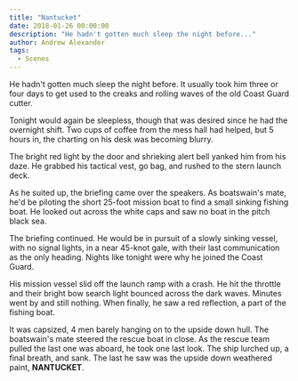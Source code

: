 ```yaml
---
title: "Nantucket"
date: 2018-01-26 00:00:00
description: "He hadn't gotten much sleep the night before..."
author: Andrew Alexander
tags:
  - Scenes
---
```


He hadn't gotten much sleep the night before. It usually took him three or four days to get used to the creaks and rolling waves of the old Coast Guard cutter.

Tonight would again be sleepless, though that was desired since he had the overnight shift. Two cups of coffee from the mess hall had helped, but 5 hours in, the charting on his desk was becoming blurry.

The bright red light by the door and shrieking alert bell yanked him from his daze. He grabbed his tactical vest, go bag, and rushed to the stern launch deck.

As he suited up, the briefing came over the speakers. As boatswain's mate, he'd be piloting the short 25-foot mission boat to find a small sinking fishing boat. He looked out across the white caps and saw no boat in the pitch black sea.

The briefing continued. He would be in pursuit of a slowly sinking vessel, with no signal lights, in a near 45-knot gale, with their last communication as the only heading. Nights like tonight were why he joined the Coast Guard.

His mission vessel slid off the launch ramp with a crash. He hit the throttle and their bright bow search light bounced across the dark waves. Minutes went by and still nothing. When finally, he saw a red reflection, a part of the fishing boat.

It was capsized, 4 men barely hanging on to the upside down hull. The boatswain's mate steered the rescue boat in close. As the rescue team pulled the last one was aboard, he took one last look. The ship lurched up, a final breath, and sank. The last he saw was the upside down weathered paint, **NANTUCKET**.
